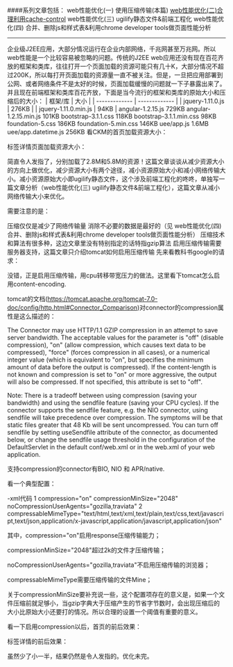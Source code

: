 ####系列文章包括：
web性能优化(一) 使用压缩传输(本篇)  [web性能优化(二)合理利用cache-control](https://github.com/kaelhuawei/blog/blob/master/web/web%E6%80%A7%E8%83%BD%E4%BC%98%E5%8C%96(%E4%BA%8C)%20%E5%90%88%E7%90%86%E5%88%A9%E7%94%A8%E6%B5%8F%E8%A7%88%E5%99%A8%E7%BC%93%E5%AD%98.md "web性能优化(二)合理利用cache-control")  web性能优化(三) ugilify静态文件&前端工程化  web性能优化(四) 合并、删除js和样式表&利用chrome developer tools做页面性能分析  
***
企业级J2EE应用，大部分情况运行在企业内部网络，千兆网甚至万兆网。所以web性能是一个比较容易被忽略的问题。传统的J2EE web应用还没有现在百花齐放的框架和类库，往往打开一个页面加载的资源可能只有几十K，大部分情况不超过200K，所以每打开页面加载的资源量一直不被关注。但是，一旦把应用部署到公网、或者网络条件不是太好的时候，页面加载缓慢的问题就一下子暴露出来了。并且现在前端框架和类库百花齐放，下面是当今流行的框架和类库的原始大小和压缩后的大小：
| 框架/库 | 大小 |
| ------------- | ------------- |
| jquery-1.11.0.js | 276KB |
| jquery-1.11.0.min.js | 94KB |
angular-1.2.15.js	 729KB
angular-1.2.15.min.js	 101KB
bootstrap-3.1.1.css	 118KB
bootstrap-3.1.1.min.css	 98KB
foundation-5.css	 186KB
foundation-5.min.css	 146KB
uee/app.js	 1.6MB
uee/app.datetime.js	 256KB
看CKM的首页加载资源大小：



标签详情页面加载资源大小：



简直令人发指了，分别加载了2.8M和5.8M的资源！这篇文章谈谈从减少资源大小的方向上做优化，减少资源大小有两个途径，减小资源原始大小和减小网络传输大小。减小资源原始大小即ugilify静态文件，这个涉及前端工程化的咚咚，单独写一篇文章分析（web性能优化(三) ugilify静态文件&前端工程化），这篇文章从减小网络传输大小来优化。

需要注意的是：

压缩仅仅是减少了网络传输量
消除不必要的数据是最好的（见 web性能优化(四) 合并、删除js和样式表&利用chrome developer tools做页面性能分析）
压缩技术和算法有很多种，这边文章里没有特别指定的话特指gzip算法
启用压缩传输需要服务器支持，这篇文章只介绍tomcat如何启用压缩传输
先来看教科书google的请求：



没错，正是启用压缩传输，用cpu转移带宽压力的做法。这里看下tomcat怎么启用content-encoding.

tomcat的文档(https://tomcat.apache.org/tomcat-7.0-doc/config/http.html#Connector_Comparison)对connector的compression属性是这么描述的：

The Connector may use HTTP/1.1 GZIP compression in an attempt to save server bandwidth. The acceptable values for the parameter is "off" (disable compression), "on" (allow compression, which causes text data to be compressed), "force" (forces compression in all cases), or a numerical integer value (which is equivalent to "on", but specifies the minimum amount of data before the output is compressed). If the content-length is not known and compression is set to "on" or more aggressive, the output will also be compressed. If not specified, this attribute is set to "off".

Note: There is a tradeoff between using compression (saving your bandwidth) and using the sendfile feature (saving your CPU cycles). If the connector supports the sendfile feature, e.g. the NIO connector, using sendfile will take precedence over compression. The symptoms will be that static files greater that 48 Kb will be sent uncompressed. You can turn off sendfile by setting useSendfile attribute of the connector, as documented below, or change the sendfile usage threshold in the configuration of the DefaultServlet in the default conf/web.xml or in the web.xml of your web application.

支持compression的connector有BIO, NIO 和 APR/native.

看一个典型配置：

-xml代码
1
compression="on" compressionMinSize="2048" noCompressionUserAgents="gozilla,traviata"
2
compressableMimeType="text/html,text/xml,text/plain,text/css,text/javascript,text/json,application/x-javascript,application/javascript,application/json"

其中，compression="on"启用response压缩传输能力；

compressionMinSize="2048"超过2k的文件才压缩传输；

noCompressionUserAgents="gozilla,traviata"不启用压缩传输的浏览器；

compressableMimeType需要压缩传输的文件Mine；

关于compressionMinSize要补充说一些，这个配置项存在的意义是，如果一个文件压缩前就足够小，当gzip字典大于压缩产生的节省字节数时，会出现压缩后的大小比原始大小还要打的情况。所以合理的设置一个阈值有重要的意义。

看一下启用compression以后，首页的前后效果：





标签详情的前后效果：





虽然少了小一半，结果仍然是令人发指的。优化未完。
